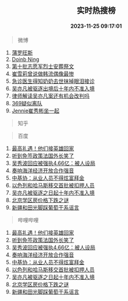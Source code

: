 <div align="center"><h2>实时热搜榜</h2><h4>2023-11-25 09:17:01</h4></div>

> 微博  

1. [蒲罗旺斯](https://s.weibo.com/weibo?q=%E8%92%B2%E7%BD%97%E6%97%BA%E6%96%AF&t=31&band_rank=1&Refer=top)<br />
2. [Doinb Ning](https://s.weibo.com/weibo?q=Doinb%20Ning&t=31&band_rank=2&Refer=top)<br />
3. [第十批志愿军烈士安葬祭文](https://s.weibo.com/weibo?q=%23%E7%AC%AC%E5%8D%81%E6%89%B9%E5%BF%97%E6%84%BF%E5%86%9B%E7%83%88%E5%A3%AB%E5%AE%89%E8%91%AC%E7%A5%AD%E6%96%87%23&t=31&band_rank=3&Refer=top)<br />
4. [崔雪莉曾说做韩流偶像最惨](https://s.weibo.com/weibo?q=%23%E5%B4%94%E9%9B%AA%E8%8E%89%E6%9B%BE%E8%AF%B4%E5%81%9A%E9%9F%A9%E6%B5%81%E5%81%B6%E5%83%8F%E6%9C%80%E6%83%A8%23&t=31&band_rank=4&Refer=top)<br />
5. [急诊医生得知奶奶去世抹掉眼泪接诊](https://s.weibo.com/weibo?q=%23%E6%80%A5%E8%AF%8A%E5%8C%BB%E7%94%9F%E5%BE%97%E7%9F%A5%E5%A5%B6%E5%A5%B6%E5%8E%BB%E4%B8%96%E6%8A%B9%E6%8E%89%E7%9C%BC%E6%B3%AA%E6%8E%A5%E8%AF%8A%23&t=31&band_rank=5&Refer=top)<br />
6. [吴亦凡被驱逐出境后十年内不准入境](https://s.weibo.com/weibo?q=%23%E5%90%B4%E4%BA%A6%E5%87%A1%E8%A2%AB%E9%A9%B1%E9%80%90%E5%87%BA%E5%A2%83%E5%90%8E%E5%8D%81%E5%B9%B4%E5%86%85%E4%B8%8D%E5%87%86%E5%85%A5%E5%A2%83%23&t=31&band_rank=6&Refer=top)<br />
7. [律师解读吴亦凡案还有机会改判吗](https://s.weibo.com/weibo?q=%23%E5%BE%8B%E5%B8%88%E8%A7%A3%E8%AF%BB%E5%90%B4%E4%BA%A6%E5%87%A1%E6%A1%88%E8%BF%98%E6%9C%89%E6%9C%BA%E4%BC%9A%E6%94%B9%E5%88%A4%E5%90%97%23&t=31&band_rank=7&Refer=top)<br />
8. [369疑似离队](https://s.weibo.com/weibo?q=%23369%E7%96%91%E4%BC%BC%E7%A6%BB%E9%98%9F%23&t=31&band_rank=8&Refer=top)<br />
9. [Jennie崔秀彬坐一起](https://s.weibo.com/weibo?q=%23Jennie%E5%B4%94%E7%A7%80%E5%BD%AC%E5%9D%90%E4%B8%80%E8%B5%B7%23&t=31&band_rank=9&Refer=top)<br />

> 知乎  


> 百度  

1. [最高礼遇！他们接英雄回家](https://www.baidu.com/s?wd=%E6%9C%80%E9%AB%98%E7%A4%BC%E9%81%87%EF%BC%81%E4%BB%96%E4%BB%AC%E6%8E%A5%E8%8B%B1%E9%9B%84%E5%9B%9E%E5%AE%B6&sa=fyb_news&rsv_dl=fyb_news)<br />
2. [听到免签政策法国外长笑了](https://www.baidu.com/s?wd=%E5%90%AC%E5%88%B0%E5%85%8D%E7%AD%BE%E6%94%BF%E7%AD%96%E6%B3%95%E5%9B%BD%E5%A4%96%E9%95%BF%E7%AC%91%E4%BA%86&sa=fyb_news&rsv_dl=fyb_news)<br />
3. [吴秀波回应被强执4.66亿：被人设局](https://www.baidu.com/s?wd=%E5%90%B4%E7%A7%80%E6%B3%A2%E5%9B%9E%E5%BA%94%E8%A2%AB%E5%BC%BA%E6%89%A74.66%E4%BA%BF%EF%BC%9A%E8%A2%AB%E4%BA%BA%E8%AE%BE%E5%B1%80&sa=fyb_news&rsv_dl=fyb_news)<br />
4. [奏响海洋经济开放合作强音](https://www.baidu.com/s?wd=%E5%A5%8F%E5%93%8D%E6%B5%B7%E6%B4%8B%E7%BB%8F%E6%B5%8E%E5%BC%80%E6%94%BE%E5%90%88%E4%BD%9C%E5%BC%BA%E9%9F%B3&sa=fyb_news&rsv_dl=fyb_news)<br />
5. [中基协：从业人员不得炫富拜金](https://www.baidu.com/s?wd=%E4%B8%AD%E5%9F%BA%E5%8D%8F%EF%BC%9A%E4%BB%8E%E4%B8%9A%E4%BA%BA%E5%91%98%E4%B8%8D%E5%BE%97%E7%82%AB%E5%AF%8C%E6%8B%9C%E9%87%91&sa=fyb_news&rsv_dl=fyb_news)<br />
6. [以色列和哈马斯移交首批被扣押人员](https://www.baidu.com/s?wd=%E4%BB%A5%E8%89%B2%E5%88%97%E5%92%8C%E5%93%88%E9%A9%AC%E6%96%AF%E7%A7%BB%E4%BA%A4%E9%A6%96%E6%89%B9%E8%A2%AB%E6%89%A3%E6%8A%BC%E4%BA%BA%E5%91%98&sa=fyb_news&rsv_dl=fyb_news)<br />
7. [吴亦凡被驱逐之日起十年内不准入境](https://www.baidu.com/s?wd=%E5%90%B4%E4%BA%A6%E5%87%A1%E8%A2%AB%E9%A9%B1%E9%80%90%E4%B9%8B%E6%97%A5%E8%B5%B7%E5%8D%81%E5%B9%B4%E5%86%85%E4%B8%8D%E5%87%86%E5%85%A5%E5%A2%83&sa=fyb_news&rsv_dl=fyb_news)<br />
8. [北京学区房价格下跌之谜](https://www.baidu.com/s?wd=%E5%8C%97%E4%BA%AC%E5%AD%A6%E5%8C%BA%E6%88%BF%E4%BB%B7%E6%A0%BC%E4%B8%8B%E8%B7%8C%E4%B9%8B%E8%B0%9C&sa=fyb_news&rsv_dl=fyb_news)<br />
9. [新疆和田光脚踩葡萄干系谣言](https://www.baidu.com/s?wd=%E6%96%B0%E7%96%86%E5%92%8C%E7%94%B0%E5%85%89%E8%84%9A%E8%B8%A9%E8%91%A1%E8%90%84%E5%B9%B2%E7%B3%BB%E8%B0%A3%E8%A8%80&sa=fyb_news&rsv_dl=fyb_news)<br />

> 哔哩哔哩  

1. [最高礼遇！他们接英雄回家](https://www.baidu.com/s?wd=%E6%9C%80%E9%AB%98%E7%A4%BC%E9%81%87%EF%BC%81%E4%BB%96%E4%BB%AC%E6%8E%A5%E8%8B%B1%E9%9B%84%E5%9B%9E%E5%AE%B6&sa=fyb_news&rsv_dl=fyb_news)<br />
2. [听到免签政策法国外长笑了](https://www.baidu.com/s?wd=%E5%90%AC%E5%88%B0%E5%85%8D%E7%AD%BE%E6%94%BF%E7%AD%96%E6%B3%95%E5%9B%BD%E5%A4%96%E9%95%BF%E7%AC%91%E4%BA%86&sa=fyb_news&rsv_dl=fyb_news)<br />
3. [吴秀波回应被强执4.66亿：被人设局](https://www.baidu.com/s?wd=%E5%90%B4%E7%A7%80%E6%B3%A2%E5%9B%9E%E5%BA%94%E8%A2%AB%E5%BC%BA%E6%89%A74.66%E4%BA%BF%EF%BC%9A%E8%A2%AB%E4%BA%BA%E8%AE%BE%E5%B1%80&sa=fyb_news&rsv_dl=fyb_news)<br />
4. [奏响海洋经济开放合作强音](https://www.baidu.com/s?wd=%E5%A5%8F%E5%93%8D%E6%B5%B7%E6%B4%8B%E7%BB%8F%E6%B5%8E%E5%BC%80%E6%94%BE%E5%90%88%E4%BD%9C%E5%BC%BA%E9%9F%B3&sa=fyb_news&rsv_dl=fyb_news)<br />
5. [中基协：从业人员不得炫富拜金](https://www.baidu.com/s?wd=%E4%B8%AD%E5%9F%BA%E5%8D%8F%EF%BC%9A%E4%BB%8E%E4%B8%9A%E4%BA%BA%E5%91%98%E4%B8%8D%E5%BE%97%E7%82%AB%E5%AF%8C%E6%8B%9C%E9%87%91&sa=fyb_news&rsv_dl=fyb_news)<br />
6. [以色列和哈马斯移交首批被扣押人员](https://www.baidu.com/s?wd=%E4%BB%A5%E8%89%B2%E5%88%97%E5%92%8C%E5%93%88%E9%A9%AC%E6%96%AF%E7%A7%BB%E4%BA%A4%E9%A6%96%E6%89%B9%E8%A2%AB%E6%89%A3%E6%8A%BC%E4%BA%BA%E5%91%98&sa=fyb_news&rsv_dl=fyb_news)<br />
7. [吴亦凡被驱逐之日起十年内不准入境](https://www.baidu.com/s?wd=%E5%90%B4%E4%BA%A6%E5%87%A1%E8%A2%AB%E9%A9%B1%E9%80%90%E4%B9%8B%E6%97%A5%E8%B5%B7%E5%8D%81%E5%B9%B4%E5%86%85%E4%B8%8D%E5%87%86%E5%85%A5%E5%A2%83&sa=fyb_news&rsv_dl=fyb_news)<br />
8. [北京学区房价格下跌之谜](https://www.baidu.com/s?wd=%E5%8C%97%E4%BA%AC%E5%AD%A6%E5%8C%BA%E6%88%BF%E4%BB%B7%E6%A0%BC%E4%B8%8B%E8%B7%8C%E4%B9%8B%E8%B0%9C&sa=fyb_news&rsv_dl=fyb_news)<br />
9. [新疆和田光脚踩葡萄干系谣言](https://www.baidu.com/s?wd=%E6%96%B0%E7%96%86%E5%92%8C%E7%94%B0%E5%85%89%E8%84%9A%E8%B8%A9%E8%91%A1%E8%90%84%E5%B9%B2%E7%B3%BB%E8%B0%A3%E8%A8%80&sa=fyb_news&rsv_dl=fyb_news)<br />
